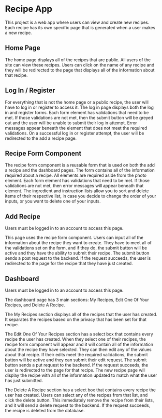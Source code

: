 # Recipe App

This project is a web app where users can view and create new recipes. Each recipe has its own specific page that is generated when a user makes a new recipe.

## Home Page

The home page displays all of the recipes that are public. All users of the site can view these recipes. Users can click on the name of any recipe and they will be redirected to the page that displays all of the information about that recipe.

## Log In / Register

For everything that is not the home page or a public recipe, the user will have to log in or register to access it. The log in page displays both the log in and register forms. Each form element has validations that need to be met. If those validations are not met, then the submit button will be greyed out and the user will be unable to submit their log in attempt. Error messages appear beneath the element that does not meet the required validations. On a successful log in or register attempt, the user will be redirected to the add a recipe page.

## Recipe Form Component

The recipe form component is a reusable form that is used on both the add a recipe and the dashboard pages. The form contains all of the information required about a recipe. All elements are required aside from the photo element. Each form element has validations that need to be met. If those validations are not met, then error messages will appear beneath that element. The ingredient and instruction lists allow you to sort and delete items of their respective list, in case you decide to change the order of your inputs, or you want to delete one of your inputs. 

## Add Recipe
Users must be logged in to an account to access this page.

This page uses the recipe form component. Users can input all of the information about the recipe they want to create. They have to meet all of the validations set on the form, and if they do, the submit button will be active and they have the ability to submit their recipe. The submit button sends a post request to the backend. If the request succeeds, the user is redirected to the page for the recipe that they have just created.

## Dashboard
Users must be logged in to an account to access this page.

The dashboard page has 3 main sections: My Recipes, Edit One Of Your Recipes, and Delete A Recipe.

The My Recipes section displays all of the recipes that the user has created. It separates the recipes based on the privacy that has been set for that recipe.

The Edit One Of Your Recipes section has a select box that contains every recipe the user has created. When they select one of their recipes, the recipe form component will appear and it will contain all of the information about the recipe they have selected. They can then edit any of the values about that recipe. If their edits meet the required validations, the submit button will be active and they can submit their edit request. The submit button sends a put request to the backend. If the request succeeds, the user is redirected to the page for that recipe. The new recipe page will display the recipe with all of the information updated to match what the user has just submitted.

The Delete A Recipe section has a select box that contains every recipe the user has created. Users can select any of the recipes from that list, and click the delete button. This immediately remove the recipe from their lists, and it will send a delete request to the backend. If the request succeeds, the recipe is deleted from the database.
